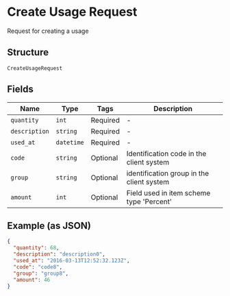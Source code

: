 
# Create Usage Request

Request for creating a usage

## Structure

`CreateUsageRequest`

## Fields

| Name | Type | Tags | Description |
|  --- | --- | --- | --- |
| `quantity` | `int` | Required | - |
| `description` | `string` | Required | - |
| `used_at` | `datetime` | Required | - |
| `code` | `string` | Optional | Identification code in the client system |
| `group` | `string` | Optional | identification group in the client system |
| `amount` | `int` | Optional | Field used in item scheme type 'Percent' |

## Example (as JSON)

```json
{
  "quantity": 68,
  "description": "description0",
  "used_at": "2016-03-13T12:52:32.123Z",
  "code": "code8",
  "group": "group8",
  "amount": 46
}
```

